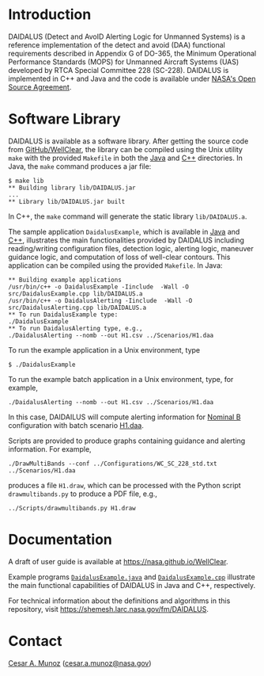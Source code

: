 # Introduction

DAIDALUS (Detect and AvoID Alerting Logic for Unmanned Systems) is a
reference implementation of the detect and avoid (DAA) functional
requirements  described in
Appendix G of DO-365, the Minimum Operational Performance Standards (MOPS)
for Unmanned Aircraft Systems (UAS)  developed by RTCA
Special Committee 228 (SC-228). 
DAIDALUS is implemented in C++ and Java and the code is available
under [NASA's Open Source Agreement](../LICENSES/).  

# Software Library
DAIDALUS is available as a software library. After getting the source
code from [GitHub/WellClear](https://github.com/nasa/WellClear), the
library can be compiled using the Unix utility `make` with the
provided `Makefile` in both the [Java](Java/Makefile) and [C++](C++/Makefile) directories. In Java,
the `make` command produces a jar file:

```
$ make lib
** Building library lib/DAIDALUS.jar
...
** Library lib/DAIDALUS.jar built
```

In C++, the `make` command will generate the static library
`lib/DAIDALUS.a`.

The sample application `DaidalusExample`, which is available in
[Java](Java/src/DaidalusExample.java) and
[C++](C++/src/DaidalusExample.cpp), illustrates the main
functionalities provided by DAIDALUS including reading/writing
configuration files, detection logic, alerting logic, maneuver
guidance logic, and computation of loss of well-clear contours.  This
application can be compiled using the provided `Makefile`. In Java:

```
** Building example applications
/usr/bin/c++ -o DaidalusExample -Iinclude  -Wall -O  src/DaidalusExample.cpp lib/DAIDALUS.a
/usr/bin/c++ -o DaidalusAlerting -Iinclude  -Wall -O
src/DaidalusAlerting.cpp lib/DAIDALUS.a
** To run DaidalusExample type:
./DaidalusExample
** To run DaidalusAlerting type, e.g.,
./DaidalusAlerting --nomb --out H1.csv ../Scenarios/H1.daa
```
To run the example application in a Unix environment, type

```
$ ./DaidalusExample
```

To run the example batch application in a Unix environment, type, for example,

```
./DaidalusAlerting --nomb --out H1.csv ../Scenarios/H1.daa
```

In this case, DAIDAILUS will compute alerting information for [Nominal
B](../Configurations/WC_SC_228_nom_b.txt) configuration with batch scenario [H1.daa](../Scenarios/H1.daa).

Scripts are provided to produce graphs containing guidance and alerting
information. For example, 

```
./DrawMultiBands --conf ../Configurations/WC_SC_228_std.txt ../Scenarios/H1.daa
```

produces a file `H1.draw`, which can be processed with the Python
script `drawmultibands.py` to produce a PDF file, e.g.,

```
../Scripts/drawmultibands.py H1.draw
```

# Documentation

A draft of user guide is available at https://nasa.github.io/WellClear. 

Example programs [`DaidalusExample.java`](DAIDALUS/Java/src/DaidalusExample.java) and 
[`DaidalusExample.cpp`](DAIDALUS/C++/src/DaidalusExample.cpp) illustrate the main 
functional capabilities of DAIDALUS in Java and C++, respectively.

For technical information about the definitions and algorithms in this
repository, visit https://shemesh.larc.nasa.gov/fm/DAIDALUS.

# Contact

[Cesar A. Munoz](http://shemesh.larc.nasa.gov/people/cam) (cesar.a.munoz@nasa.gov)



